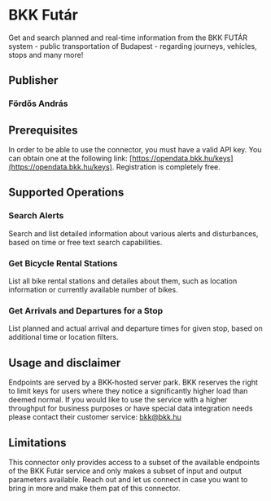 # BKK Futár
Get and search planned and real-time information from the BKK FUTÁR system - public transportation of Budapest - regarding journeys, vehicles, stops and many more!

## Publisher
### Fördős András

## Prerequisites
In order to be able to use the connector, you must have a valid API key. You can obtain one at the following link: [https://opendata.bkk.hu/keys](https://opendata.bkk.hu/keys). Registration is completely free.

## Supported Operations
### Search Alerts
Search and list detailed information about various alerts and disturbances, based on time or free text search capabilities.

### Get Bicycle Rental Stations
List all bike rental stations and detailes about them, such as location information or currently available number of bikes.

### Get Arrivals and Departures for a Stop
List planned and actual arrival and departure times for given stop, based on additional time or location filters.

## Usage and disclaimer

Endpoints are served by a BKK-hosted server park. BKK reserves the right to limit keys for users where they notice a significantly higher load than deemed normal. If you would like to use the service with a higher throughput for business purposes or have special data integration needs please contact their customer service: bkk@bkk.hu

## Limitations

This connector only provides access to a subset of the available endpoints of the BKK Futár service and only makes a subset of input and output parameters available. Reach out and let us connect in case you want to bring in more and make them pat of this connector.